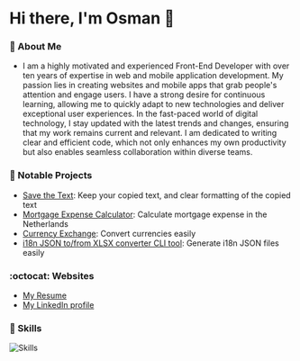 <h1> Hi there, I'm Osman 👋 </h1>

### :milky_way: About Me
- I am a highly motivated and experienced Front-End Developer with over ten years of expertise in web and mobile application development. My passion lies in creating websites and mobile apps that grab people's attention and engage users. I have a strong desire for continuous learning, allowing me to quickly adapt to new technologies and deliver exceptional user experiences. In the fast-paced world of digital technology, I stay updated with the latest trends and changes, ensuring that my work remains current and relevant. I am dedicated to writing clear and efficient code, which not only enhances my own productivity but also enables seamless collaboration within diverse teams.

### 🌟 Notable Projects
- [Save the Text](https://github.com/ofcyln/save-the-text): Keep your copied text, and clear formatting of the copied text
- [Mortgage Expense Calculator](https://github.com/ofcyln/mortgage-expense-calculator): Calculate mortgage expense in the Netherlands
- [Currency Exchange](https://github.com/ofcyln/currency-exchange): Convert currencies easily
- [i18n JSON to/from XLSX converter CLI tool](https://github.com/ofcyln/i18n-json-to-xlsx-converter): Generate i18n JSON files easily

### :octocat: Websites
- [My Resume](https://osmanfikretceylan.com)
- [My LinkedIn profile](https://www.linkedin.com/in/ofcyln/)

### 🔧 Skills
![Skills](https://skillicons.dev/icons?i=html,css,js,ts,react,angular,nodejs,express,nextjs,jest,cypress,tailwind,git,github,vite,webpack,postman,prisma,vercel,vim,vscode,wordpress)
